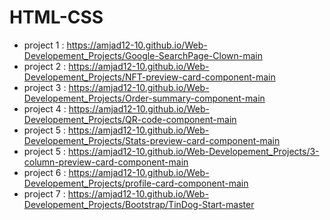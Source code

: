 # HTML-CSS
- project 1 : https://amjad12-10.github.io/Web-Developement_Projects/Google-SearchPage-Clown-main
- project 2 : https://amjad12-10.github.io/Web-Developement_Projects/NFT-preview-card-component-main
- project 3 : https://amjad12-10.github.io/Web-Developement_Projects/Order-summary-component-main
- project 4 : https://amjad12-10.github.io/Web-Developement_Projects/QR-code-component-main
- project 5 : https://amjad12-10.github.io/Web-Developement_Projects/Stats-preview-card-component-main 
- project 5 : https://amjad12-10.github.io/Web-Developement_Projects/3-column-preview-card-component-main
- project 6 : https://amjad12-10.github.io/Web-Developement_Projects/profile-card-component-main
- project 7 : https://amjad12-10.github.io/Web-Developement_Projects/Bootstrap/TinDog-Start-master
